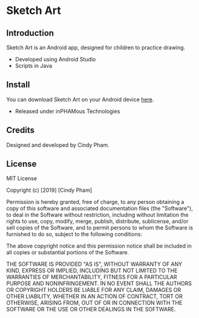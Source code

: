 # Sketch Art

## Introduction
Sketch Art is an Android app, designed for children to practice drawing.
* Developed using Android Studio
* Scripts in Java

## Install
You can download Sketch Art on your Android device [here](https://play.google.com/store/apps/details?id=com.inphamous.sketchart).
* Released under inPHAMous Technologies

## Credits
Designed and developed by Cindy Pham.

## License
MIT License

Copyright (c) [2019] [Cindy Pham]

Permission is hereby granted, free of charge, to any person obtaining a copy
of this software and associated documentation files (the "Software"), to deal
in the Software without restriction, including without limitation the rights
to use, copy, modify, merge, publish, distribute, sublicense, and/or sell
copies of the Software, and to permit persons to whom the Software is
furnished to do so, subject to the following conditions:

The above copyright notice and this permission notice shall be included in all
copies or substantial portions of the Software.

THE SOFTWARE IS PROVIDED "AS IS", WITHOUT WARRANTY OF ANY KIND, EXPRESS OR
IMPLIED, INCLUDING BUT NOT LIMITED TO THE WARRANTIES OF MERCHANTABILITY,
FITNESS FOR A PARTICULAR PURPOSE AND NONINFRINGEMENT. IN NO EVENT SHALL THE
AUTHORS OR COPYRIGHT HOLDERS BE LIABLE FOR ANY CLAIM, DAMAGES OR OTHER
LIABILITY, WHETHER IN AN ACTION OF CONTRACT, TORT OR OTHERWISE, ARISING FROM,
OUT OF OR IN CONNECTION WITH THE SOFTWARE OR THE USE OR OTHER DEALINGS IN THE
SOFTWARE.
